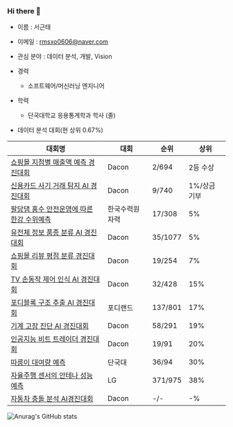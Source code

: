 ### Hi there 👋

<!--
**gtseo0606/gtseo0606** is a ✨ _special_ ✨ repository because its `README.md` (this file) appears on your GitHub profile.

Here are some ideas to get you started:

- 🔭 I’m currently working on ...
- 🌱 I’m currently learning ...
- 👯 I’m looking to collaborate on ...
- 🤔 I’m looking for help with ...
- 💬 Ask me about ...
- 📫 How to reach me: ...
- 😄 Pronouns: ...
- ⚡ Fun fact: ...
-->

* 이름 : 서근태

* 이메일 : rmsxo0606@naver.com

* 관심 분야 : 데이터 분석, 개발, Vision

* 경력
  * 소프트웨어/머신러닝 엔지니어
  
* 학력
  * 단국대학교 응용통계학과 학사 (졸)

* 데이터 분석 대회(현 상위 0.67%)

|대회명|대회|순위|상위|
|------|---|---|---|
|[쇼핑몰 지점별 매출액 예측 경진대회](https://github.com/gtseo0606/Learned/tree/main/Dacon/%EC%87%BC%ED%95%91%EB%AA%B0%20%EC%A7%80%EC%A0%90%EB%B3%84%20%EB%A7%A4%EC%B6%9C%EC%95%A1%20%EC%98%88%EC%B8%A1%20%EA%B2%BD%EC%A7%84%EB%8C%80%ED%9A%8C)|Dacon|2/694|2등 수상|
|[신용카드 사기 거래 탐지 AI 경진대회](https://github.com/gtseo0606/Learned/tree/main/Dacon/%EC%8B%A0%EC%9A%A9%EC%B9%B4%EB%93%9C%20%EC%82%AC%EA%B8%B0%20%EA%B1%B0%EB%9E%98%20%ED%83%90%EC%A7%80)|Dacon|9/740|1%/상금 기부|
|[팔당댐 홍수 안전운영에 따른 한강 수위예측](https://github.com/gtseo0606/Learned/tree/main/Dacon/%ED%8C%94%EB%8B%B9%EB%8C%90%20%ED%99%8D%EC%88%98%20%EC%95%88%EC%A0%84%EC%9A%B4%EC%98%81%EC%97%90%20%EB%94%B0%EB%A5%B8%20%ED%95%9C%EA%B0%95%20%EC%88%98%EC%9C%84%EC%98%88%EC%B8%A1%20AI%20%EA%B2%BD%EC%A7%84%EB%8C%80%ED%9A%8C)|한국수력원자력|17/308|5%|
|[유전체 정보 품종 분류 AI 경진대회](https://github.com/gtseo0606/TIL/tree/main/Dacon/%EC%9C%A0%EC%A0%84%EC%B2%B4%20%EC%A0%95%EB%B3%B4%20%ED%92%88%EC%A2%85%20%EB%B6%84%EB%A5%98%20AI%20%EA%B2%BD%EC%A7%84%EB%8C%80%ED%9A%8C)|Dacon|35/1077|5%|
|[쇼핑몰 리뷰 평점 분류 경진대회](https://github.com/gtseo0606/Learned/tree/main/Dacon/%EC%87%BC%ED%95%91%EB%AA%B0%20%EB%A6%AC%EB%B7%B0%20%ED%8F%89%EC%A0%90%20%EB%B6%84%EB%A5%98%20%EA%B2%BD%EC%A7%84%EB%8C%80%ED%9A%8C)|Dacon|19/254|7%|
|[TV 손동작 제어 인식 AI 경진대회]()|Dacon|32/428|15%|
|[포디블록 구조 추출 AI 경진대회]()|포디랜드|137/801|17%|
|[기계 고장 진단 AI 경진대회]()|Dacon|58/291|19%|
|[인공지능 비트 트레이더 경진대회]()|Dacon|19/91|20%|
|[따릉이 대여량 예측](https://github.com/gtseo0606/Learned/tree/main/Dacon/%EB%8B%A8%EA%B5%AD%EB%8C%80%20%EB%94%B0%EB%A6%89%EC%9D%B4%20%EB%8C%80%EC%97%AC%EB%9F%89%20%EC%98%88%EC%B8%A1)|단국대|36/94|30%|
|[자율주행 센서의 안테나 성능 예측](https://github.com/gtseo0606/Learned/tree/main/Dacon/%EC%9E%90%EC%9C%A8%EC%A3%BC%ED%96%89%20%EC%84%BC%EC%84%9C%EC%9D%98%20%EC%95%88%ED%85%8C%EB%82%98%20%EC%84%B1%EB%8A%A5%20%EC%98%88%EC%B8%A1)|LG|371/975|38%|
|[자동차 충돌 분석 AI경진대회]()|Dacon|-/-|-%|


![Anurag's GitHub stats](https://github-readme-stats.vercel.app/api?username=gtseo0606&show_icons=true&theme=radical)



